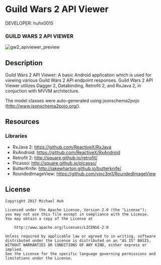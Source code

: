 ﻿Guild Wars 2 API Viewer
========================

DEVELOPER: huhx0015

### GUILD WARS 2 API VIEWER
![gw2_apiviewer_preview](https://cloud.githubusercontent.com/assets/1645482/22623705/6f516bba-eb18-11e6-98e7-d2432e9b2579.gif)

## Description

Guild Wars 2 API Viewer: A basic Android application which is used for viewing various Guild Wars 2 API endpoint responses. Guild Wars 2 API Viewer utilizes Dagger 2, Databinding, Retrofit 2, and RxJava 2, in conjuction with MVVM architecture.

The model classes were auto-generated using jsonschema2pojo (http://www.jsonschema2pojo.org/).

## Resources

### Libraries

* RxJava 2: https://github.com/ReactiveX/RxJava
* RxAndroid: https://github.com/ReactiveX/RxAndroid
* Retrofit 2: http://square.github.io/retrofit/
* Picasso: http://square.github.io/picasso/
* ButterKnife: http://jakewharton.github.io/butterknife/
* RoundedImageView: https://github.com/vinc3m1/RoundedImageView

## License

    Copyright 2017 Michael Huh

    Licensed under the Apache License, Version 2.0 (the "License");
    you may not use this file except in compliance with the License.
    You may obtain a copy of the License at

        http://www.apache.org/licenses/LICENSE-2.0

    Unless required by applicable law or agreed to in writing, software
    distributed under the License is distributed on an "AS IS" BASIS,
    WITHOUT WARRANTIES OR CONDITIONS OF ANY KIND, either express or implied.
    See the License for the specific language governing permissions and
    limitations under the License.
